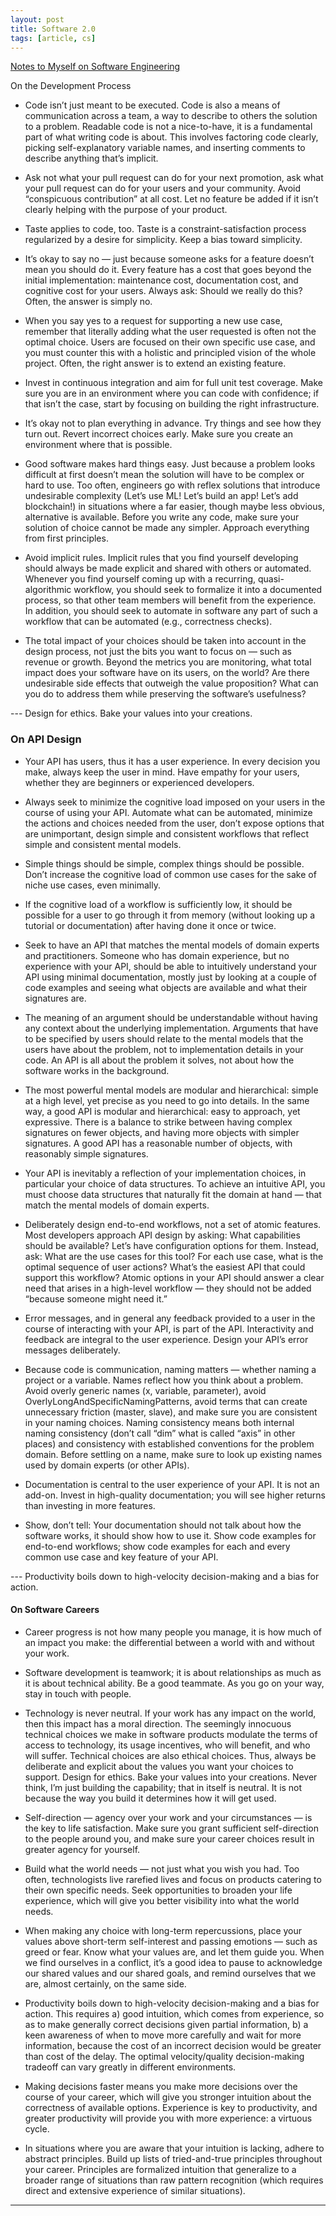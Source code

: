 ```yaml
---
layout: post
title: Software 2.0
tags: [article, cs]
---
```


[Notes to Myself on Software Engineering](https://medium.com/s/story/notes-to-myself-on-software-engineering-c890f16f4e4d)

On the Development Process

- Code isn’t just meant to be executed. Code is also a means of communication across a team, a way to describe to others the solution to a problem. Readable code is not a nice-to-have, it is a fundamental part of what writing code is about. This involves factoring code clearly, picking self-explanatory variable names, and inserting comments to describe anything that’s implicit.

- Ask not what your pull request can do for your next promotion, ask what your pull request can do for your users and your community. Avoid “conspicuous contribution” at all cost. Let no feature be added if it isn’t clearly helping with the purpose of your product.

- Taste applies to code, too. Taste is a constraint-satisfaction process regularized by a desire for simplicity. Keep a bias toward simplicity.

- It’s okay to say no — just because someone asks for a feature doesn’t mean you should do it. Every feature has a cost that goes beyond the initial implementation: maintenance cost, documentation cost, and cognitive cost for your users. Always ask: Should we really do this? Often, the answer is simply no.

- When you say yes to a request for supporting a new use case, remember that literally adding what the user requested is often not the optimal choice. Users are focused on their own specific use case, and you must counter this with a holistic and principled vision of the whole project. Often, the right answer is to extend an existing feature.

- Invest in continuous integration and aim for full unit test coverage. Make sure you are in an environment where you can code with confidence; if that isn’t the case, start by focusing on building the right infrastructure.

- It’s okay not to plan everything in advance. Try things and see how they turn out. Revert incorrect choices early. Make sure you create an environment where that is possible.

- Good software makes hard things easy. Just because a problem looks difficult at first doesn’t mean the solution will have to be complex or hard to use. Too often, engineers go with reflex solutions that introduce undesirable complexity (Let’s use ML! Let’s build an app! Let’s add blockchain!) in situations where a far easier, though maybe less obvious, alternative is available. Before you write any code, make sure your solution of choice cannot be made any simpler. Approach everything from first principles.

- Avoid implicit rules. Implicit rules that you find yourself developing should always be made explicit and shared with others or automated. Whenever you find yourself coming up with a recurring, quasi-algorithmic workflow, you should seek to formalize it into a documented process, so that other team members will benefit from the experience. In addition, you should seek to automate in software any part of such a workflow that can be automated (e.g., correctness checks).

- The total impact of your choices should be taken into account in the design process, not just the bits you want to focus on — such as revenue or growth. Beyond the metrics you are monitoring, what total impact does your software have on its users, on the world? Are there undesirable side effects that outweigh the value proposition? What can you do to address them while preserving the software’s usefulness?

--- Design for ethics. Bake your values into your creations.

### On API Design

- Your API has users, thus it has a user experience. In every decision you make, always keep the user in mind. Have empathy for your users, whether they are beginners or experienced developers.

- Always seek to minimize the cognitive load imposed on your users in the course of using your API. Automate what can be automated, minimize the actions and choices needed from the user, don’t expose options that are unimportant, design simple and consistent workflows that reflect simple and consistent mental models.

- Simple things should be simple, complex things should be possible. Don’t increase the cognitive load of common use cases for the sake of niche use cases, even minimally.

- If the cognitive load of a workflow is sufficiently low, it should be possible for a user to go through it from memory (without looking up a tutorial or documentation) after having done it once or twice.

- Seek to have an API that matches the mental models of domain experts and practitioners. Someone who has domain experience, but no experience with your API, should be able to intuitively understand your API using minimal documentation, mostly just by looking at a couple of code examples and seeing what objects are available and what their signatures are.

- The meaning of an argument should be understandable without having any context about the underlying implementation. Arguments that have to be specified by users should relate to the mental models that the users have about the problem, not to implementation details in your code. An API is all about the problem it solves, not about how the software works in the background.

- The most powerful mental models are modular and hierarchical: simple at a high level, yet precise as you need to go into details. In the same way, a good API is modular and hierarchical: easy to approach, yet expressive. There is a balance to strike between having complex signatures on fewer objects, and having more objects with simpler signatures. A good API has a reasonable number of objects, with reasonably simple signatures.

- Your API is inevitably a reflection of your implementation choices, in particular your choice of data structures. To achieve an intuitive API, you must choose data structures that naturally fit the domain at hand — that match the mental models of domain experts.

- Deliberately design end-to-end workflows, not a set of atomic features. Most developers approach API design by asking: What capabilities should be available? Let’s have configuration options for them. Instead, ask: What are the use cases for this tool? For each use case, what is the optimal sequence of user actions? What’s the easiest API that could support this workflow? Atomic options in your API should answer a clear need that arises in a high-level workflow — they should not be added “because someone might need it.”

- Error messages, and in general any feedback provided to a user in the course of interacting with your API, is part of the API. Interactivity and feedback are integral to the user experience. Design your API’s error messages deliberately.

- Because code is communication, naming matters — whether naming a project or a variable. Names reflect how you think about a problem. Avoid overly generic names (x, variable, parameter), avoid OverlyLongAndSpecificNamingPatterns, avoid terms that can create unnecessary friction (master, slave), and make sure you are consistent in your naming choices. Naming consistency means both internal naming consistency (don’t call “dim” what is called “axis” in other places) and consistency with established conventions for the problem domain. Before settling on a name, make sure to look up existing names used by domain experts (or other APIs).

- Documentation is central to the user experience of your API. It is not an add-on. Invest in high-quality documentation; you will see higher returns than investing in more features.

- Show, don’t tell: Your documentation should not talk about how the software works, it should show how to use it. Show code examples for end-to-end workflows; show code examples for each and every common use case and key feature of your API.

--- Productivity boils down to high-velocity decision-making and a bias for action.

#### On Software Careers

- Career progress is not how many people you manage, it is how much of an impact you make: the differential between a world with and without your work.

- Software development is teamwork; it is about relationships as much as it is about technical ability. Be a good teammate. As you go on your way, stay in touch with people.

- Technology is never neutral. If your work has any impact on the world, then this impact has a moral direction. The seemingly innocuous technical choices we make in software products modulate the terms of access to technology, its usage incentives, who will benefit, and who will suffer. Technical choices are also ethical choices. Thus, always be deliberate and explicit about the values you want your choices to support. Design for ethics. Bake your values into your creations. Never think, I’m just building the capability; that in itself is neutral. It is not because the way you build it determines how it will get used.

- Self-direction — agency over your work and your circumstances — is the key to life satisfaction. Make sure you grant sufficient self-direction to the people around you, and make sure your career choices result in greater agency for yourself.

- Build what the world needs — not just what you wish you had. Too often, technologists live rarefied lives and focus on products catering to their own specific needs. Seek opportunities to broaden your life experience, which will give you better visibility into what the world needs.

- When making any choice with long-term repercussions, place your values above short-term self-interest and passing emotions — such as greed or fear. Know what your values are, and let them guide you.
When we find ourselves in a conflict, it’s a good idea to pause to acknowledge our shared values and our shared goals, and remind ourselves that we are, almost certainly, on the same side.

- Productivity boils down to high-velocity decision-making and a bias for action. This requires a) good intuition, which comes from experience, so as to make generally correct decisions given partial information, b) a keen awareness of when to move more carefully and wait for more information, because the cost of an incorrect decision would be greater than cost of the delay. The optimal velocity/quality decision-making tradeoff can vary greatly in different environments.

- Making decisions faster means you make more decisions over the course of your career, which will give you stronger intuition about the correctness of available options. Experience is key to productivity, and greater productivity will provide you with more experience: a virtuous cycle.

- In situations where you are aware that your intuition is lacking, adhere to abstract principles. Build up lists of tried-and-true principles throughout your career. Principles are formalized intuition that generalize to a broader range of situations than raw pattern recognition (which requires direct and extensive experience of similar situations).

---